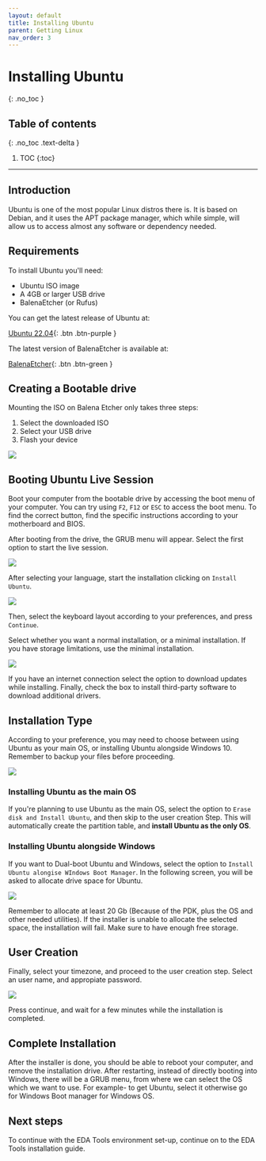 ```yaml
---
layout: default
title: Installing Ubuntu
parent: Getting Linux
nav_order: 3
---
```


# Installing Ubuntu
{: .no_toc }

## Table of contents
{: .no_toc .text-delta }

1. TOC
{:toc}

---

## Introduction

Ubuntu is one of the most popular Linux distros there is. It is based on Debian, and it uses the APT package manager, which while simple, will allow us to access almost any software or dependency needed.

## Requirements

To install Ubuntu you'll need:

- Ubuntu ISO image
- A 4GB or larger USB drive
- BalenaEtcher (or Rufus)

You can get the latest release of Ubuntu at:

[Ubuntu 22.04](https://releases.ubuntu.com/22.04/ubuntu-22.04-desktop-amd64.iso){: .btn .btn-purple }

The latest version of BalenaEtcher is available at:

[BalenaEtcher](https://www.balena.io/etcher/){: .btn .btn-green }

## Creating a Bootable drive

Mounting the ISO on Balena Etcher only takes three steps:

1. Select the downloaded ISO
2. Select your USB drive
3. Flash your device

![](../../assets/img/balena.png)


## Booting Ubuntu Live Session

Boot your computer from the bootable drive by accessing the boot menu of your computer. You can try using `F2`, `F12` or `ESC` to access the boot menu. To find the correct button, find the specific instructions according to your motherboard and BIOS.

After booting from the drive, the GRUB menu will appear. Select the first option to start the live session.

![](../../assets/img/grub.png)

After selecting your language, start the installation clicking on `Install Ubuntu`.

![](../../assets/img/installu.png)

Then, select the keyboard layout according to your preferences, and press `Continue`.

Select whether you want a normal installation, or a minimal installation. If you have storage limitations, use the minimal installation.

![](../../assets/img/installation.png)

If you have an internet connection select the option to download updates while installing. Finally, check the box to install third-party software to download additional drivers.

## Installation Type

According to your preference, you may need to choose between using Ubuntu as your main OS, or installing Ubuntu alongside Windows 10. Remember to backup your files before proceeding.

![](../../assets/img/type.png)

### Installing Ubuntu as the main OS

If you're planning to use Ubuntu as the main OS, select the option to `Erase disk and Install Ubuntu`, and then skip to the user creation Step. This will automatically create the partition table, and **install Ubuntu as the only OS**.

### Installing Ubuntu alongside Windows

If you want to Dual-boot Ubuntu and Windows, select the option to `Install Ubuntu alongise WIndows Boot Manager`. In the following screen, you will be asked to allocate drive space for Ubuntu.

![](../../assets/img/winubun.png)

Remember to allocate at least 20 Gb (Because of the PDK, plus the OS and other needed utilities). If the installer is unable to allocate the selected space, the installation will fail. Make sure to have enough free storage.

## User Creation

Finally, select your timezone, and proceed to the user creation step. Select an user name, and appropiate password.

![](../../assets/img/usercreate.png)

Press continue, and wait for a few minutes while the installation is completed.

## Complete Installation

After the installer is done, you should be able to reboot your computer, and remove the installation drive. After restarting, instead of directly booting into Windows, there will be a GRUB menu, from where we can select the OS which we want to use. For example- to get Ubuntu, select it otherwise go for Windows Boot manager for Windows OS.

## Next steps

To continue with the EDA Tools environment set-up, continue on to the EDA Tools installation guide.